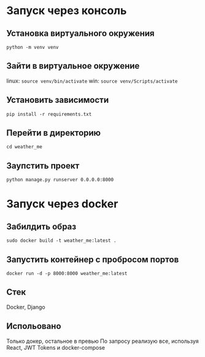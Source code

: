 # Запуск через консоль
## Установка виртуального окружения
`python -m venv venv`
## Зайти в виртуальное окружение
linux: `source venv/bin/activate`
win: `source venv/Scripts/activate`
## Установить зависимости
`pip install -r requirements.txt`
## Перейти в директорию
`cd weather_me`
## Заупстить проект
`python manage.py runserver 0.0.0.0:8000`

# Запуск через docker
## Забилдить образ
`sudo docker build -t weather_me:latest .`
## Запустить контейнер с пробросом портов
`docker run -d -p 8000:8000 weather_me:latest`

## Стек
Docker, Django
## Испольовано
Только докер, остальное в превью
По запросу реализую все, используя React, JWT Tokens и docker-compose